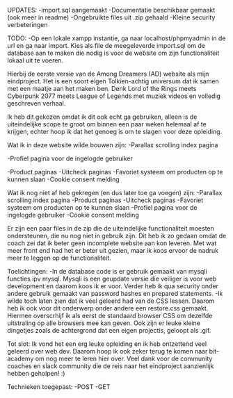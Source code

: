 UPDATES:
-import.sql aangemaakt
-Documentatie beschikbaar gemaakt (ook meer in readme)
-Ongebruikte files uit .zip gehaald
-Kleine security verbeteringen

TODO:
-Op een lokale xampp instantie, ga naar localhost/phpmyadmin in de url en ga naar import. Kies als file de meegeleverde import.sql om de database aan te maken die nodig is voor de website om zijn functionaliteit lokaal uit te voeren.

Hierbij de eerste versie van de Among Dreamers (AD) website als mijn eindproject. Het is een soort eigen Tolkien-achtig universum dat ik samen met een maatje aan het maken ben. Denk Lord of the Rings meets Cyberpunk 2077 meets League of Legends met muziek videos en volledig geschreven verhaal.

Ik heb dit gekozen omdat ik dit ook echt ga gebruiken, alleen is de uiteindelijke scope te groot om binnen een paar weken helemaal af te krijgen, echter hoop ik dat het genoeg is om te slagen voor deze opleiding.

Wat ik in deze website wilde bouwen zijn: 
-Parallax scrolling index pagina
<!-- -Login systeem -->
-Profiel pagina voor de ingelogde gebruiker
<!-- -Log uit functie -->
<!-- -Muziek pagina -->
-Product paginas
-Uitcheck paginas
-Favoriet systeem om producten op te kunnen slaan
-Cookie consent melding

Wat ik nog niet af heb gekregen (en dus later toe ga voegen) zijn:
-Parallax scrolling index pagina
-Product paginas
-Uitcheck paginas
-Favoriet systeem om producten op te kunnen slaan
-Profiel pagina voor de ingelogde gebruiker
-Cookie consent melding

Er zijn een paar files in de zip die de uiteindelijke functionaliteit moesten ondersteunen, die nu nog niet in gebruik zijn. Dit heb ik zo gedaan omdat de coach zei dat ik beter geen incomplete website aan kon leveren. Met wat meer front end had het er beter uit gezien, maar ik koos ervoor de nadruk meer te leggen op de functionaliteit.

Toelichtingen:
-In de database code is er gebruik gemaakt van mysqli functies ipv mysql. Mysqli is een geupdate versie die veiliger is voor web development en daarom koos ik er voor. Verder heb ik qua security onder andere gebruik gemaakt van password hashes en prepared statements.
-Ik wilde toch laten zien dat ik veel geleerd had van de CSS lessen. Daarom heb ik ook voor dit onderwerp onder andere een restore.css gemaakt. Hiermee overscrhijf ik als eerst de standaard browser CSS om dezelfde uitstraling op alle browsers mee kan geven. Ook zijn er leuke kleine dingetjes zoals de achtergrond dat een eigen projectis, geloopt als .gif.

Tot slot:
Ik vond het een erg leuke opleiding en ik heb ontzettend veel geleerd over web dev. Daarom hoop ik ook zeker terug te komen naar bit-academy om nog meer te leren hier over. Veel dank voor de community coaches en slack community die de reis naar het eindproject aanzienlijk hebben geholpen! :) 

Technieken toegepast:
-POST
-GET
